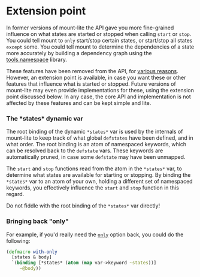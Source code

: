 # Extension point

In former versions of mount-lite the API gave you more fine-grained influence on what states are started or stopped when calling `start` or `stop`.
You could tell mount to `only` start/stop certain states, or start/stop all states `except` some.
You could tell mount to determine the dependencies of a state more accurately by building a dependency graph using the [tools.namespace](https://github.com/clojure/tools.namespace) library.

These features have been removed from the API, for [various reasons](http://www.functionalbytes.nl/clojure/mount/mount-lite/2016/12/09/mount-lite-2.html).
However, an extension point is available, in case you want these or other features that influence what is started or stopped.
Future versions of mount-lite may even provide implementations for these, using the extension point discussed below.
In any case, the core API and implementation is not affected by these features and can be kept simple and lite.

### The \*states\* dynamic var

The root binding of the dynamic `*states*` var is used by the internals of mount-lite to keep track of what global `defstates` have been defined, and in what order.
The root binding is an atom of namespaced keywords, which can be resolved back to the `defstate` vars.
These keywords are automatically pruned, in case some `defstate` may have been unmapped.

The `start` and `stop` functions read from the atom in the `*states*` var, to determine what states are available for starting or stopping.
By binding the `*states*` var to an atom of your own, holding a different set of namespaced keywords, you effectively influence the `start` and `stop` function in this regard.

Do not fiddle with the root binding of the `*states*` var directly!

### Bringing back "only"

For example, if you'd really need the [`only`](mount.extensions.basic.html#var-with-only) option back, you could do the following:

```clj
(defmacro with-only
  [states & body]
  `(binding [*states* (atom (map var->keyword ~states))]
     ~@body))
```
